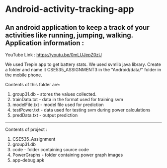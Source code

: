 # Android-activity-tracking-app
An android application to keep a track of your activities like running, jumping, walking. 
Application information :
-------------------------

YouTube Link : https://youtu.be/0mLUJepZ0zU


We used Trepin app to get battery stats.
We used svmlib java library.
Create a folder and name it CSE535_ASSIGNMENT3 in the "Android/data/" folder in the mobile phone.

Contents of this folder are:
1. group31.db    - stores the values collected.
2. trainData.txt - data in the format used for training svm
3. modelFile.txt - model file used for prediction
4. testPower.txt - data used for testing svm during power calculations
5. predData.txt  - output prediction

-----------------------------------------------------------------------------

Contents of project :

1. CSE535_Assignment
2. group31.db
3. code - folder containing source code
4. PowerGraphs - folder containing power graph images
5. app-debug.apk
